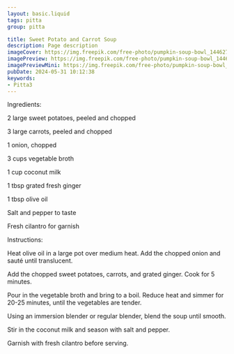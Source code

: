 ```yaml
---
layout: basic.liquid
tags: pitta
group: pitta

title: Sweet Potato and Carrot Soup
description: Page description
imageCover: https://img.freepik.com/free-photo/pumpkin-soup-bowl_144627-20897.jpg?t=st=1717166541~exp=1717170141~hmac=2ea33611216f7144371775c08a8ce7016da339307583d5cea97b0537932a8829&w=360
imagePreview: https://img.freepik.com/free-photo/pumpkin-soup-bowl_144627-20897.jpg?t=st=1717166541~exp=1717170141~hmac=2ea33611216f7144371775c08a8ce7016da339307583d5cea97b0537932a8829&w=360
imagePreviewMini: https://img.freepik.com/free-photo/pumpkin-soup-bowl_144627-20897.jpg?t=st=1717166541~exp=1717170141~hmac=2ea33611216f7144371775c08a8ce7016da339307583d5cea97b0537932a8829&w=360
pubDate: 2024-05-31 10:12:38
keywords:
- Pitta3
---
```


Ingredients:

2 large sweet potatoes, peeled and chopped

3 large carrots, peeled and chopped

1 onion, chopped

3 cups vegetable broth

1 cup coconut milk

1 tbsp grated fresh ginger

1 tbsp olive oil

Salt and pepper to taste

Fresh cilantro for garnish

Instructions:

Heat olive oil in a large pot over medium heat. Add the chopped onion and sauté until translucent.

Add the chopped sweet potatoes, carrots, and grated ginger. Cook for 5 minutes.

Pour in the vegetable broth and bring to a boil. Reduce heat and simmer for 20-25 minutes, until the vegetables are tender.

Using an immersion blender or regular blender, blend the soup until smooth.

Stir in the coconut milk and season with salt and pepper.

Garnish with fresh cilantro before serving.

